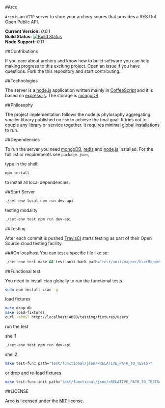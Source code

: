 #Arco

`Arco` is an `HTTP` server to store your archery scores that provides a RESTful Open Public API.

**Current Version:** *0.0.1*  
**Build Status:** [![Build Status](https://travis-ci.org/fabriziomoscon/arco.png?branch=master)](https://travis-ci.org/fabriziomoscon/arco)  
**Node Support:** *0.11*  

##Contributions

If you care about archery and know how to build software you can help making progress to this exciting project. Open an issue if you have questions. Fork the this repository and start contributing.

##Technologies

The server is a [node.js][node] application written mainly in [CoffeeScript][coffeescript] and it is based on [express.js][express]. The storage is [mongoDB][mongodb].

##Philosophy

The project implementation follows the node.js phylosophy aggregating smaller library published on `npm` to achieve the final goal. It tries not to couple any library or service together. It requires minimal global installations to run.

##Dependencies

To run the server you need [mongoDB][mongodb], [redis][redis] and [node.js][node] installed. For the full list or requirements see `package.json`,

type in the shell:

```bash
npm install
```
to install all local dependencies.

##Start Server

```bash
./set-env local npm run dev-api
```

testing modality
```bash
./set-env test npm run dev-api
```


##Testing

After each commit is pushed [TravisCI][travisci] starts testing as part of their Open Source cloud testing facility.

###On localhost
You can test a specific file like so:
```bash
./set-env test make && test-unit-back path="test/unit/mapper/UserMapperTest.coffee"
```

##Functional test

You need to install ciao globally to run the functional tests.
```bash
sudo npm install ciao -g
```

load fixtures
```bash
make drop-db
make load-fixtures
curl -XPOST http://localhost:4000/testing/fixtures/users
```

run the test

shell1
```bash
./set-env test npm run dev-api
```

shell2
```bash
make test-func path="test/functional/json/<RELATIVE_PATH_TO_TESTS>"
```
or drop and re-load fixtures
```bash
make test-func-init path="test/functional/json/<RELATIVE_PATH_TO_TESTS>"
```

##LICENSE

Arco is licensed under the [MIT][mit] license.

[coffeescript]: http://coffeescript.org/
[express]: http://expressjs.com/
[mit]: http://opensource.org/licenses/mit-license.php
[mongodb]: http://www.mongodb.org/
[node]: http://nodejs.org/
[redis]: http://redis.io/
[travisci]: https://travis-ci.org/